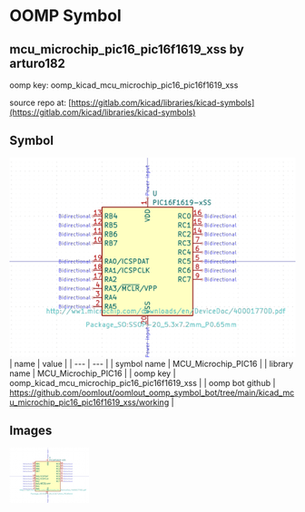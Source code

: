 # OOMP Symbol  
## mcu_microchip_pic16_pic16f1619_xss  by arturo182  
  
oomp key: oomp_kicad_mcu_microchip_pic16_pic16f1619_xss  
  
source repo at: [https://gitlab.com/kicad/libraries/kicad-symbols](https://gitlab.com/kicad/libraries/kicad-symbols)  
## Symbol  
  
[![working.png](working_600.png)](working.png)  
| name | value | 
| --- | --- | 
| symbol name | MCU_Microchip_PIC16 | 
| library name | MCU_Microchip_PIC16 | 
| oomp key | oomp_kicad_mcu_microchip_pic16_pic16f1619_xss | 
| oomp bot github | https://github.com/oomlout/oomlout_oomp_symbol_bot/tree/main/kicad_mcu_microchip_pic16_pic16f1619_xss/working | 
## Images  
  
[![working.png](working_140.png)](working.png)  
